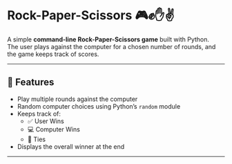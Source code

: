 # Rock-Paper-Scissors 🎮✊✋✌️  

A simple **command-line Rock-Paper-Scissors game** built with Python.  
The user plays against the computer for a chosen number of rounds, and the game keeps track of scores.  

---

## 📌 Features
- Play multiple rounds against the computer  
- Random computer choices using Python’s `random` module  
- Keeps track of:
  - ✅ User Wins  
  - 💻 Computer Wins  
  - 🤝 Ties  
- Displays the overall winner at the end  

---
